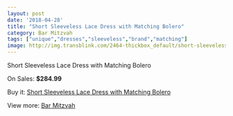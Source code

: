 ```yaml
---
layout: post
date: '2018-04-28'
title: "Short Sleeveless Lace Dress with Matching Bolero"
category: Bar Mitzvah
tags: ["unique","dresses","sleeveless","brand","matching"]
image: http://img.transblink.com/2464-thickbox_default/short-sleeveless-lace-dress-with-matching-bolero.jpg
---
```

Short Sleeveless Lace Dress with Matching Bolero

On Sales: **$284.99**
<a href="https://www.transblink.com/en/bar-mitzvah/797-short-sleeveless-lace-dress-with-matching-bolero.html"><amp-img layout="responsive" width="600" height="600" src="//img.transblink.com/2464-thickbox_default/short-sleeveless-lace-dress-with-matching-bolero.jpg" alt="Short Sleeveless Lace Dress with Matching Bolero 0" /></a>
<a href="https://www.transblink.com/en/bar-mitzvah/797-short-sleeveless-lace-dress-with-matching-bolero.html"><amp-img layout="responsive" width="600" height="600" src="//img.transblink.com/2467-thickbox_default/short-sleeveless-lace-dress-with-matching-bolero.jpg" alt="Short Sleeveless Lace Dress with Matching Bolero 1" /></a>
<a href="https://www.transblink.com/en/bar-mitzvah/797-short-sleeveless-lace-dress-with-matching-bolero.html"><amp-img layout="responsive" width="600" height="600" src="//img.transblink.com/2466-thickbox_default/short-sleeveless-lace-dress-with-matching-bolero.jpg" alt="Short Sleeveless Lace Dress with Matching Bolero 2" /></a>
<a href="https://www.transblink.com/en/bar-mitzvah/797-short-sleeveless-lace-dress-with-matching-bolero.html"><amp-img layout="responsive" width="600" height="600" src="//img.transblink.com/2465-thickbox_default/short-sleeveless-lace-dress-with-matching-bolero.jpg" alt="Short Sleeveless Lace Dress with Matching Bolero 3" /></a>

Buy it: [Short Sleeveless Lace Dress with Matching Bolero](https://www.transblink.com/en/bar-mitzvah/797-short-sleeveless-lace-dress-with-matching-bolero.html "Short Sleeveless Lace Dress with Matching Bolero")

View more: [Bar Mitzvah](https://www.transblink.com/en/2-bar-mitzvah "Bar Mitzvah")